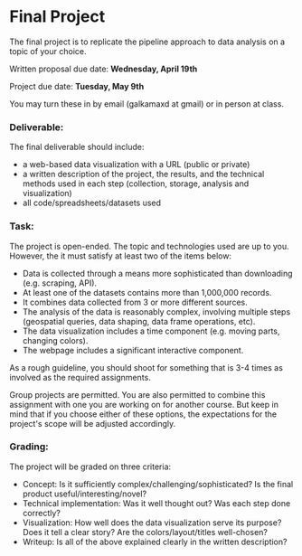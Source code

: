 # Final Project

The final project is to replicate the pipeline approach to data analysis on a topic of your choice.

Written proposal due date: **Wednesday, April 19th**

Project due date: **Tuesday, May 9th**

You may turn these in by email (galkamaxd at gmail) or in person at class.

### Deliverable:

The final deliverable should include:
- a web-based data visualization with a URL (public or private)
- a written description of the project, the results, and the technical methods used in each step (collection, storage, analysis and visualization)
- all code/spreadsheets/datasets used

### Task:

The project is open-ended. The topic and technologies used are up to you. However, the it must satisfy at least two of the items below:
- Data is collected through a means more sophisticated than downloading (e.g. scraping, API).
- At least one of the datasets contains more than 1,000,000 records.
- It combines data collected from 3 or more different sources.
- The analysis of the data is reasonably complex, involving multiple steps (geospatial queries, data shaping, data frame operations, etc).
- The data visualization includes a time component (e.g. moving parts, changing colors).
- The webpage includes a significant interactive component.

As a rough guideline, you should shoot for something that is 3-4 times as involved as the required assignments.

Group projects are permitted. You are also permitted to combine this assignment with one you are working on for another course. But keep in mind that if you choose either of these options, the expectations for the project's scope will be adjusted accordingly.

### Grading:

The project will be graded on three criteria:
- Concept: Is it sufficiently complex/challenging/sophisticated? Is the final product useful/interesting/novel?
- Technical implementation: Was it well thought out? Was each step done correctly?
- Visualization: How well does the data visualization serve its purpose? Does it tell a clear story? Are the colors/layout/titles well-chosen?
- Writeup: Is all of the above explained clearly in the written description?



